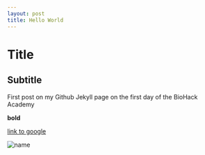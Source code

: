 ```yaml
---
layout: post
title: Hello World
---
```


# Title

## Subtitle

First post on my Github Jekyll page on the first day of the BioHack Academy

**bold**

[link to google](www.google.com)

![name](/images/config.png) 
